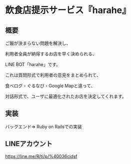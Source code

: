 # 飲食店提示サービス『harahe』
## 概要

ご飯が決まらない問題を解決し、

利用者全員が納得するお店を早く決められる、

LINE BOT「harahe」です。

これは質問形式で利用者の意見をまとめられて、

食べログ・ぐるなび・Google Mapと違って、

対話形式で、ユーザに最適化されたお店を決定してくれます。

## 実装

バックエンド=> Ruby on Railsでの実装

## LINEアカウント

https://line.me/R/ti/p/%40036cidsf
